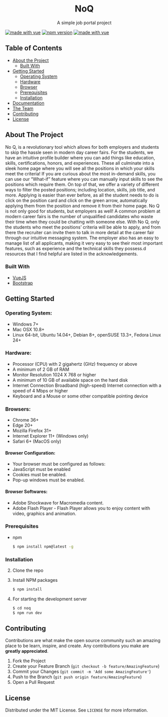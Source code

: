 
<p align="center">
  <h1 align="center">NoQ</h1>
  <p align="center">A simple job portal project</p>
</p>


<p align="center">

</p>


[![made with vue](https://img.shields.io/badge/building-passing-brightgreen?style=flat-square&logo=appveyor)](https://img.shields.io/badge/building-passing-brightgreen?style=flat-square&logo=appveyor)
[![npm version](https://img.shields.io/badge/npm-6.14-orange?style=flat&logo=appveyor)](https://github.com/npm/cli)
[![made with vue](https://img.shields.io/badge/made%20with-vue-brightgreen)](https://img.shields.io/badge/made%20with-vue-brightgreen)


<!-- TABLE OF CONTENTS -->
## Table of Contents

* [About the Project](#about-the-project)
  * [Built With](#built-with)
* [Getting Started](#getting-started)
  * [Operating System](#operating-system)
  * [Hardware](#hardware)
  * [Browser](#browser)
  * [Prerequisites](#prerequisites)
  * [Installation](#installation)
* [Documentation](#documentation)
* [The Team](#the-team)
* [Contributing](#contributing)
* [License](#license)



<!-- ABOUT THE PROJECT -->
## About The Project

No Q, is a revolutionary tool which allows for both employers and students to skip the hassle seen in modern day career fairs. For the students, we have an intuitive profile builder where you can add things like education, skills, certifications, honors, and experiences. These all culminate into a sleek home page where you will see all the positions in which your skills meet the criteria! If you are curious about the most in-demand skills, you can use our “What-if” feature where you can manually input skills to see the positions which require them. On top of that, we offer a variety of different ways to filter the posted positions; including location, skills, job title, and more. Applying is easier than ever before, as all the student needs to do is click on the position card and click on the green arrow, automatically applying them from the position and remove it from their home page. No Q is not only good for students, but employers as well! A common problem at modern career fairs is the number of unqualified candidates who waste their time when they could be chatting with someone else. With No Q, only the students who meet the positions’ criteria will be able to apply, and from there the recruiter can invite them to talk in more detail at the career fair through our intuitive messaging system. The employer also has an easy to manage list of all applicants, making it very easy to see their most important features, such as experience and the technical skills they possess.d resources that I find helpful are listed in the acknowledgements.

### Built With
* [VueJS](https://vuejs.org/)
* [Bootstrap](https://getbootstrap.com)

## Getting Started

### Operating System:
 - Windows 7+
 - Mac OSX 10.8+
- Linux 64-bit, Ubuntu 14.04+, Debian 8+, openSUSE 13.3+, Fedora Linux 24+

### Hardware:
- Processor (CPU) with 2 gigahertz (GHz) frequency or above
- A minimum of 2 GB of RAM
- Monitor Resolution 1024 X 768 or higher
- A minimum of 10 GB of available space on the hard disk
- Internet Connection Broadband (high-speed) Internet connection with a speed of 4 Mbps or higher
- Keyboard and a Mouse or some other compatible pointing device

### Browsers:
- Chrome 36+
- Edge 20+
- Mozilla Firefox 31+
- Internet Explorer 11+ (Windows only)
- Safari 6+ (MacOS only)

#### Browser Configuration:
- Your browser must be configured as follows:
- JavaScript must be enabled
- Cookies must be enabled.
- Pop-up windows must be enabled.

#### Browser Softwares:
- Adobe Shockwave for Macromedia content.
- Adobe Flash Player - Flash Player allows you to enjoy content with video, graphics and animation.


### Prerequisites
* npm
   ```sh
   $ npm install npm@latest -g
   ```

### Installation

2. Clone the repo

3. Install NPM packages
   ```sh
   $ npm install
    ```
4. For starting the development server
   ```sh
   $ cd noq
   $ npm run dev
   ```




<!-- CONTRIBUTING -->
## Contributing

Contributions are what make the open source community such an amazing place to be learn, inspire, and create. Any contributions you make are **greatly appreciated**.

1. Fork the Project
2. Create your Feature Branch (`git checkout -b feature/AmazingFeature`)
3. Commit your Changes (`git commit -m 'Add some AmazingFeature'`)
4. Push to the Branch (`git push origin feature/AmazingFeature`)
5. Open a Pull Request

<!-- LICENSE -->
## License

Distributed under the MIT License. See `LICENSE` for more information.




